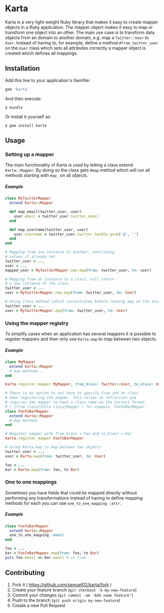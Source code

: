 # Karta

Karta is a very light-weight Ruby library that makes it easy to create mapper objects in a Ruby application. The mapper object makes it easy to map or transform one object into an other. The main use case is to transform data objects from an domain to another domain, e.g. map a `Twitter::User` to `User`. Instead of having to, for example, define a method `#from_twitter_user` on the `User` class which sets all attributes correctly a mapper object is created which defines all mappings.

## Installation

Add this line to your application's Gemfile:

```ruby
gem 'karta'
```

And then execute:

    $ bundle

Or install it yourself as:

    $ gem install karta

## Usage

### Setting up a mapper
The main functionality of Karta is used by letting a class extend `Karta::Mapper`. By doing so the class gets `#map` method which will run all methods starting with `map_` on all objects.

##### Example
```ruby
class MyTwitterMapper
  extend Karta::Mapper

  def map_email(twitter_user, user)
    user.email = twitter_user.twitter_email
  end

  def map_username(twitter_user, user)
    user.username = twitter_user.twitter_handle.gsub('@', '')
  end
end

# Mapping from one instance to another, overriding
# values if already set
twitter_user = ...
user = ...
mapped_user = MyTwitterMapper.new.map(from: twitter_user, to: user)

# Mapping from an instance to a class, will return
# a new instance of the class
twitter_user = ...
user = MyTwitterMapper.new.map(from: twitter_user, to: User)

# Using class method (which instantiates before running map on the instance)
twitter_user = ...
user = MyTwitterMapper.map(from: twitter_user, to: User)
```

### Using the mapper registry
To simplify cases when an application has several mappers it is possible to register mappers and then only use `Karta.map` to map between two objects.

##### Example

```ruby
class MyMapper
  extend Karta::Mapper
  # map methods...
end

Karta.register_mapper MyMapper, from_klass: Twitter::User, to_klass: User

# There is an option to not have to specify from and to class
# when registering the mapper. This relies on reflection and
# requires the mapper to have a class name on the correct format
# (`[from class]To[to class]Mapper`) for example `FooToBarMapper`.
class FooToBarMapper
  extend Karta::Mapper
  # map methods
end

# Register mapper with from_klass = Foo and to_klass = Bar
Karta.register_mapper FooToBarMapper

# Using Karta.map to map between two objects
twitter_user = ...
user = Karta.map(from: twitter_user, to: User)

foo = ...
bar = Karta.map(from: foo, to Bar)
```

### One to one mappings
Sometimes you have fields that could be mapped directly without performing any transformations instead of having to define mapping methods for each you can use `one_to_one_mapping :attr`.

##### Example

```ruby
class FooToBarMapper
  extend Karta::Mapper
  one_to_one_mapping :email
end

foo = ...
bar = FooToBarMapper.map(from: foo, to Bar)
puts foo.email == bar.email # => true
```

## Contributing

1. Fork it ( https://github.com/samuel02/karta/fork )
2. Create your feature branch (`git checkout -b my-new-feature`)
3. Commit your changes (`git commit -am 'Add some feature'`)
4. Push to the branch (`git push origin my-new-feature`)
5. Create a new Pull Request
